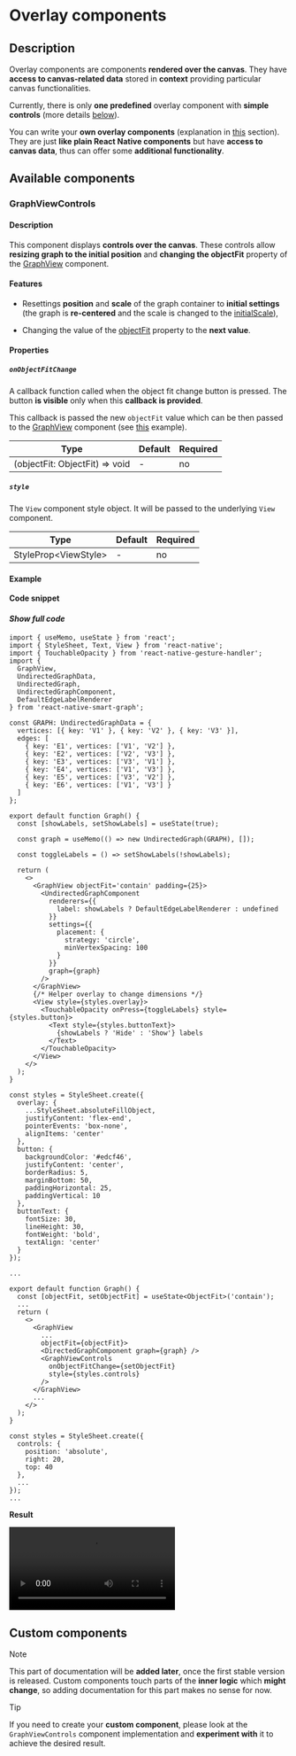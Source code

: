 # Overlay components

## Description

Overlay components are components **rendered over the canvas**. They have **access to canvas-related data** stored in **context** providing particular canvas functionalities.

Currently, there is only **one predefined** overlay component with **simple controls** (more details [below](pages/components/overlay?id=graphviewcontrols)).

You can write your **own overlay components** (explanation in [this](pages/components/overlay?id=custom-components) section). They are just **like plain React Native components** but have **access to canvas data**, thus can offer some **additional functionality**.

## Available components

### GraphViewControls

#### Description

This component displays **controls over the canvas**. These controls allow **resizing graph to the initial position** and **changing the objectFit** property of the [GraphView](pages/components/view) component.

#### Features

- Resettings **position** and **scale** of the graph container to **initial settings** (the graph is **re-centered** and the scale is changed to the [initialScale](pages/components/view?id=initialscale)),
<!-- TODO - this link redirects to the current page but scrolls to wrong position -->

- Changing the value of the [objectFit](pages/components/view?id=objectfit) property to the **next value**.

#### Properties

##### `onObjectFitChange`

A callback function called when the object fit change button is pressed. The button **is visible** only when this **callback is provided**.

This callback is passed the new `objectFit` value which can be then passed to the [GraphView](pages/components/view) component (see [this](pages/components/overlay?id=example) example).

| Type                           | Default | Required |
| ------------------------------ | ------- | -------- |
| (objectFit: ObjectFit) => void | -       | no       |

##### `style`

The `View` component style object. It will be passed to the underlying `View` component.

| Type                   | Default | Required |
| ---------------------- | ------- | -------- |
| StyleProp\<ViewStyle\> | -       | no       |

#### Example

**Code snippet**

<!-- accordion:start -->

#### _Show full code_

```tsx
import { useMemo, useState } from 'react';
import { StyleSheet, Text, View } from 'react-native';
import { TouchableOpacity } from 'react-native-gesture-handler';
import {
  GraphView,
  UndirectedGraphData,
  UndirectedGraph,
  UndirectedGraphComponent,
  DefaultEdgeLabelRenderer
} from 'react-native-smart-graph';

const GRAPH: UndirectedGraphData = {
  vertices: [{ key: 'V1' }, { key: 'V2' }, { key: 'V3' }],
  edges: [
    { key: 'E1', vertices: ['V1', 'V2'] },
    { key: 'E2', vertices: ['V2', 'V3'] },
    { key: 'E3', vertices: ['V3', 'V1'] },
    { key: 'E4', vertices: ['V1', 'V3'] },
    { key: 'E5', vertices: ['V3', 'V2'] },
    { key: 'E6', vertices: ['V1', 'V3'] }
  ]
};

export default function Graph() {
  const [showLabels, setShowLabels] = useState(true);

  const graph = useMemo(() => new UndirectedGraph(GRAPH), []);

  const toggleLabels = () => setShowLabels(!showLabels);

  return (
    <>
      <GraphView objectFit='contain' padding={25}>
        <UndirectedGraphComponent
          renderers={{
            label: showLabels ? DefaultEdgeLabelRenderer : undefined
          }}
          settings={{
            placement: {
              strategy: 'circle',
              minVertexSpacing: 100
            }
          }}
          graph={graph}
        />
      </GraphView>
      {/* Helper overlay to change dimensions */}
      <View style={styles.overlay}>
        <TouchableOpacity onPress={toggleLabels} style={styles.button}>
          <Text style={styles.buttonText}>
            {showLabels ? 'Hide' : 'Show'} labels
          </Text>
        </TouchableOpacity>
      </View>
    </>
  );
}

const styles = StyleSheet.create({
  overlay: {
    ...StyleSheet.absoluteFillObject,
    justifyContent: 'flex-end',
    pointerEvents: 'box-none',
    alignItems: 'center'
  },
  button: {
    backgroundColor: '#edcf46',
    justifyContent: 'center',
    borderRadius: 5,
    marginBottom: 50,
    paddingHorizontal: 25,
    paddingVertical: 10
  },
  buttonText: {
    fontSize: 30,
    lineHeight: 30,
    fontWeight: 'bold',
    textAlign: 'center'
  }
});
```

<!-- accordion:end -->

```tsx
...

export default function Graph() {
  const [objectFit, setObjectFit] = useState<ObjectFit>('contain');
  ...
  return (
    <>
      <GraphView
        ...
        objectFit={objectFit}>
        <DirectedGraphComponent graph={graph} />
        <GraphViewControls
          onObjectFitChange={setObjectFit}
          style={styles.controls}
        />
      </GraphView>
      ...
    </>
  );
}

const styles = StyleSheet.create({
  controls: {
    position: 'absolute',
    right: 20,
    top: 40
  },
  ...
});
...
```

**Result**

<video src="./assets/videos/components/overlay/graph-view-controls-example.mp4" style="width: 300px"></video>

## Custom components

<!-- TODO - add this to documentation once the library code is polished and no more major changes to the inner logic will be made -->

> [!NOTE]
> This part of documentation will be **added later**, once the first stable version is released. Custom components touch parts of the **inner logic** which **might change**, so adding documentation for this part makes no sense for now.

> [!TIP]
> If you need to create your **custom component**, please look at the `GraphViewControls` component implementation and **experiment with** it to achieve the desired result.
